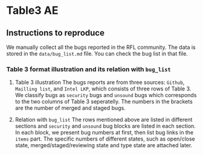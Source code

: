 # Table3 AE

## Instructions to reproduce

We manually collect all the bugs reported in the RFL community. 
The data is stored in the `data/bug_list.md` file.
You can check the bug list in that file.

### Table 3 format illustration and its relation with `bug_list`

1. Table 3 illustration
The bugs reports are from three sources: `Github`, `Mailling list`, and `Intel LKP`, which consists of three rows of Table 3.
We classify bugs as `security` bugs and `unsound` bugs which corresponds to the two columns of Table 3 seperatelly.
The numbers in the brackets are the number of merged and staged bugs.

2. Relation with `bug_list`
The rows mentioned above are listed in different sections and `security` and `unsound` bug blocks are listed in each section.
In each block, we present bug numbers at first, then list bug links in the `items` part.
The specific numbers of different states, such as open/close state, merged/staged/reviewing state and type state are attached later.